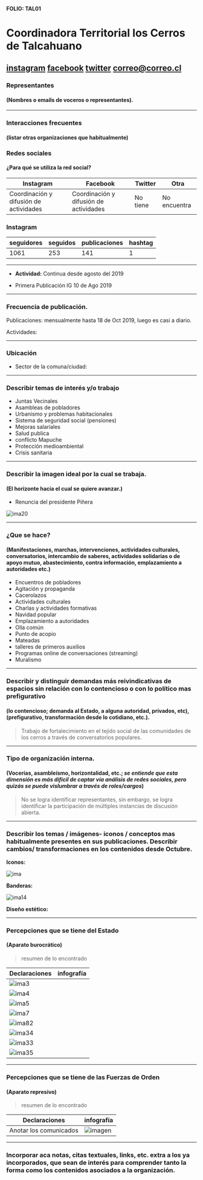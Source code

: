 #### FOLIO: TAL01
# Coordinadora Territorial los Cerros de Talcahuano

[instagram](https://www.instagram.com/ct.cerrosdethno/)
[facebook](https://www.facebook.com/CoordinadoraTerritorialLosCerrosdeTalcahuano/)
[twitter]()
<correo@correo.cl>
---

### Representantes
#### (Nombres o emails de voceros o representantes).

---
### Interacciones frecuentes
#### (listar otras organizaciones que habitualmente)

### Redes sociales
#### ¿Para qué se utiliza la red social?
| Instagram | Facebook | Twitter | Otra 
|---|---|---|---|
|Coordinación y difusión de actividades|Coordinación y difusión de actividades|No tiene|No encuentra|

### **Instagram**
| seguidores | seguidos | publicaciones | hashtag |
|---|---|---|---|
|1061|253|141|1|

---

* **Actividad:** Continua desde agosto del 2019 

* Primera Publicación IG 10 de Ago 2019

---
### Frecuencia de publicación.

Publicaciones: mensualmente hasta 18 de Oct 2019, luego es casi a diario.

Actividades:

---
### Ubicación
* Sector de la comuna/ciudad: 

---
### Describir temas de interés y/o trabajo

* Juntas Vecinales
* Asambleas de pobladores
* Urbanismo y problemas habitacionales
* Sistema de seguridad social (pensiones)
* Mejoras salariales
* Salud publica
* conflicto Mapuche
* Protección medioambiental
* Crisis sanitaria

---
### Describir la imagen ideal por la cual se trabaja.
#### (El horizonte hacia el cual se quiere avanzar.)

* Renuncia del presidente Piñera  

![ima20](74623977_485153145539484_6769616263788826160_n.jpg)

---
### ¿Que se hace?
#### (Manifestaciones, marchas, intervenciones, actividades culturales, conversatorios, intercambio de saberes, actividades solidarias o de apoyo mutuo, abastecimiento, contra información, emplazamiento a autoridades etc.)

* Encuentros de pobladores
* Agitación y propaganda
* Cacerolazos
* Actividades culturales
* Charlas y actividades formativas
* Navidad popular
* Emplazamiento a autoridades
* Olla común
* Punto de acopio
* Mateadas
* talleres de primeros auxilios
* Programas online de conversaciones (streaming)
* Muralismo

---
### Describir y distinguir demandas más reivindicativas de espacios sin relación con lo contencioso o con lo político mas prefigurativo
#### (lo contencioso; demanda al Estado, a alguna autoridad, privados, etc), (prefigurativo, transformación desde lo cotidiano, etc.).

>Trabajo de fortalecimiento en el tejido social de las comunidades de los cerros a través de conversatorios populares.

---
### Tipo de organización interna.
#### (Vocerías, asambleísmo, horizontalidad, etc.; *se entiende que esta dimensión es más difícil de captar vía análisis de redes sociales, pero quizás se puede vislumbrar a través de roles/cargos*)

>No se logra identificar representantes, sin embargo, se logra identificar la participación de múltiples instancias de discusión abierta.

---
### Describir los temas / imágenes- iconos / conceptos mas habitualmente presentes en sus publicaciones. Describir cambios/ transformaciones en los contenidos desde Octubre.

**Iconos:**

![ima](73417725_140362413983384_7446750534167429120_o.jpg)

**Banderas:**

![ima14](107902108_288070382545919_313906621380961699_o.jpg)

**Diseño estético:**

> 

---
### Percepciones que se tiene del Estado
#### (Aparato burocrático)
> resumen de lo encontrado

| Declaraciones | infografía | 
|---|---|
|![ima3](94329631_234422051244086_7613200544319930368_o.jpg) | |
|![ima4](94419799_234422134577411_3082877492994768896_o.jpg) ||
|![ima5](93691535_234422214577403_4529273210994163712_o.jpg) ||
|![ima7](94218289_234422237910734_5702334461497049088_o.jpg) ||
|![ima82](101314519_264029358283355_6391250080518635520_o.jpg) ||
|![ima34](102612360_264029391616685_8798970585871810560_o.jpg) ||
|![ima33](101956336_264029451616679_8462808696819286016_o.jpg) ||
|![ima35](100954458_264029521616672_8225810198107783168_o.jpg) ||


---
### Percepciones que se tiene de las Fuerzas de Orden
#### (Aparato represivo)
> resumen de lo encontrado

| Declaraciones | infografía | 
|---|---|
|Anotar los comunicados | ![imagen]() |

---
### Incorporar aca notas, citas textuales, links, etc. extra a los ya incorporados, que sean de interés para comprender tanto la forma como los contenidos asociados a la organización.
